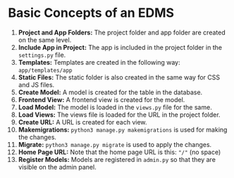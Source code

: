 <html> <body> <h1>Basic Concepts of an EDMS</h1> <ol> <li><strong>Project and App Folders:</strong> The project folder and app folder are created on the same level.</li> <li><strong>Include App in Project:</strong> The app is included in the project folder in the <code>settings.py</code> file.</li> <li><strong>Templates:</strong> Templates are created in the following way: <code>app/templates/app</code></li> <li><strong>Static Files:</strong> The static folder is also created in the same way for CSS and JS files.</li> <li><strong>Create Model:</strong> A model is created for the table in the database.</li> <li><strong>Frontend View:</strong> A frontend view is created for the model.</li> <li><strong>Load Model:</strong> The model is loaded in the <code>views.py</code> file for the same.</li> <li><strong>Load Views:</strong> The views file is loaded for the URL in the project folder.</li> <li><strong>Create URL:</strong> A URL is created for each view.</li> <li><strong>Makemigrations:</strong> <code>python3 manage.py makemigrations</code> is used for making the changes.</li> <li><strong>Migrate:</strong> <code>python3 manage.py migrate</code> is used to apply the changes.</li> <li><strong>Home Page URL:</strong> Note that the home page URL is this: <code>"/"</code> (no space)</li> <li><strong>Register Models:</strong> Models are registered in <code>admin.py</code> so that they are visible on the admin panel.</li> </ol> </body> </html>